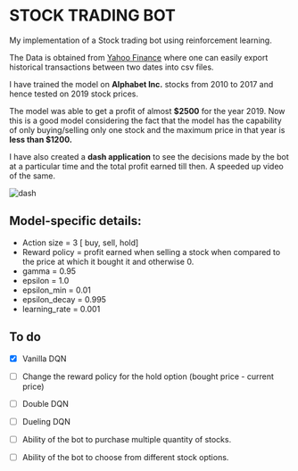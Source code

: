 # STOCK TRADING BOT

My implementation of a Stock trading bot using reinforcement learning.

The Data is obtained from [Yahoo Finance](https://in.finance.yahoo.com/) where one can easily export historical transactions between two dates into csv files.

I have trained the model on **Alphabet Inc.** stocks from 2010 to 2017 and hence tested on 2019 stock prices.

The model was able to get a profit of almost **$2500** for the year 2019. Now this is a good model considering the fact that the model has the capability of only buying/selling only one stock and the maximum price in that year is **less than $1200.**

I have also created a **dash application** to see the decisions made by the bot at a particular time and the total profit earned till then. A speeded up video of the same.

![dash](stock-DQN.gif)


## Model-specific details:

- Action size = 3 [ buy, sell, hold]
- Reward policy = profit earned when selling a stock when compared to the price at which it bought it and otherwise 0.
- gamma = 0.95
- epsilon = 1.0
- epsilon_min = 0.01
- epsilon_decay = 0.995
- learning_rate = 0.001

## To do

- [x] Vanilla DQN
- [ ] Change the reward policy for the hold option (bought price - current price)
- [ ] Double DQN
- [ ] Dueling DQN
- [ ] Ability of the bot to purchase multiple quantity of stocks.
- [ ] Ability of the bot to choose from different stock options.

